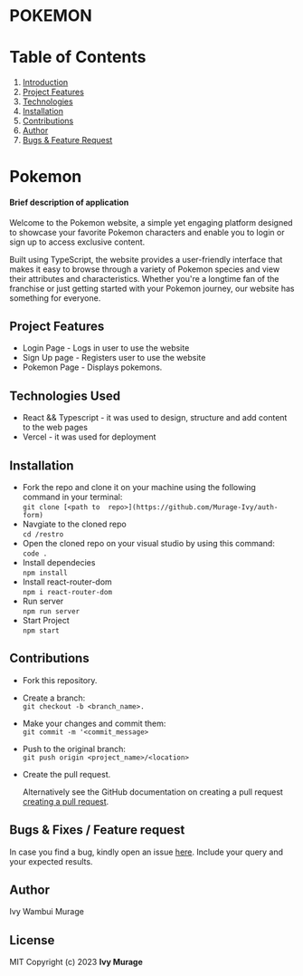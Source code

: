 
# POKEMON

# Table of Contents

1. [Introduction](#shamba-shape-up)
2. [Project Features](#project-features)
3. [Technologies](#technologies-used)
4. [Installation](#installation)
5. [Contributions](#contributions)
6. [Author](#author)
7. [Bugs & Feature Request](#bugs--fixes--feature-request)


# Pokemon
#### Brief description of application
Welcome to the Pokemon website, a simple yet engaging platform designed to showcase your favorite Pokemon characters and enable you to login or sign up to access exclusive content.

Built using TypeScript, the website provides a user-friendly interface that makes it easy to browse through a variety of Pokemon species and view their attributes and characteristics. Whether you're a longtime fan of the franchise or just getting started with your Pokemon journey, our website has something for everyone.



## Project Features
* Login Page - Logs in user to use the website
* Sign Up page - Registers user to use the website
* Pokemon  Page - Displays pokemons.




## Technologies Used
* React && Typescript - it was used to design, structure and add content to the web pages
* Vercel - it was used for deployment

## Installation
* Fork the repo and clone it on your machine using  the following command in your terminal:
  <br/> 
  `git clone [<path to  repo>](https://github.com/Murage-Ivy/auth-form)`
* Navgiate to the cloned repo
  <br/>
  `cd /restro` 
*  Open the cloned repo on your visual studio by using this command:
   <br/>
  ` code . `
*  Install dependecies
   <br/>
  `npm install`
* Install react-router-dom
  <br/>
  `npm i react-router-dom`
* Run server
  <br/>
  `npm run server`
* Start Project
  <br/>
  `npm start`


## Contributions
* Fork this repository.
* Create a branch: 
  <br/>
  `git checkout -b <branch_name>.`
* Make your changes and commit them: 
  <br/>
  `git commit -m '<commit_message>`
* Push to the original branch: 
  <br/>
  `git push origin <project_name>/<location>`
* Create the pull request.
 
  Alternatively see the GitHub documentation on creating a pull request 
[creating a pull request](https://docs.github.com/en/pull-requests/collaborating-with-pull-requests/proposing-changes-to-your-work-with-pull-requests/creating-a-pull-request).


## Bugs & Fixes / Feature request
In case you find a bug, kindly open an issue [here](https://github.com/Murage-Ivy/auth-form/issues/new). Include your query and your expected results.


## Author
Ivy Wambui Murage

## License  
MIT
Copyright (c) 2023 **Ivy Murage**
